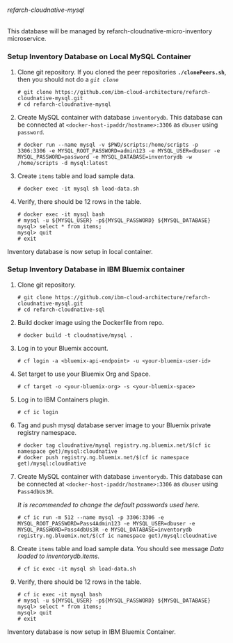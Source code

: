 ###### refarch-cloudnative-mysql

This database will be managed by refarch-cloudnative-micro-inventory microservice.

### Setup Inventory Database on Local MySQL Container
1. Clone git repository. If you cloned the peer repositories **`./clonePeers.sh`**, then you should not do a *`git clone`* 
    ```
    # git clone https://github.com/ibm-cloud-architecture/refarch-cloudnative-mysql.git
    # cd refarch-cloudnative-mysql
    ```

2. Create MySQL container with database `inventorydb`. This database can be connected at `<docker-host-ipaddr/hostname>:3306` as `dbuser` using `password`.
    ```
    # docker run --name mysql -v $PWD/scripts:/home/scripts -p 3306:3306 -e MYSQL_ROOT_PASSWORD=admin123 -e MYSQL_USER=dbuser -e MYSQL_PASSWORD=password -e MYSQL_DATABASE=inventorydb -w /home/scripts -d mysql:latest
    ```

3. Create `items` table and load sample data.
    ```
    # docker exec -it mysql sh load-data.sh
    ```

4. Verify, there should be 12 rows in the table.
    ```
    # docker exec -it mysql bash
    # mysql -u ${MYSQL_USER} -p${MYSQL_PASSWORD} ${MYSQL_DATABASE}
    mysql> select * from items;
    mysql> quit
    # exit
    ```
   
Inventory database is now setup in local container.

### Setup Inventory Database in IBM Bluemix container
1. Clone git repository.
    ```
    # git clone https://github.com/ibm-cloud-architecture/refarch-cloudnative-mysql.git
    # cd refarch-cloudnative-sql
    ```

2. Build docker image using the Dockerfile from repo.
    ```
    # docker build -t cloudnative/mysql .
    ```

3. Log in to your Bluemix account.
    ```
    # cf login -a <bluemix-api-endpoint> -u <your-bluemix-user-id>
    ```

4. Set target to use your Bluemix Org and Space.
    ```
    # cf target -o <your-bluemix-org> -s <your-bluemix-space>
    ```

5. Log in to IBM Containers plugin.
    ```
    # cf ic login
    ```

4. Tag and push mysql database server image to your Bluemix private registry namespace.
    ```
    # docker tag cloudnative/mysql registry.ng.bluemix.net/$(cf ic namespace get)/mysql:cloudnative
    # docker push registry.ng.bluemix.net/$(cf ic namespace get)/mysql:cloudnative
    ```

5. Create MySQL container with database `inventorydb`. This database can be connected at `<docker-host-ipaddr/hostname>:3306` as `dbuser` using `Pass4dbUs3R`.
    
    _It is recommended to change the default passwords used here._
    ```
    # cf ic run -m 512 --name mysql -p 3306:3306 -e MYSQL_ROOT_PASSWORD=Pass4Admin123 -e MYSQL_USER=dbuser -e MYSQL_PASSWORD=Pass4dbUs3R -e MYSQL_DATABASE=inventorydb registry.ng.bluemix.net/$(cf ic namespace get)/mysql:cloudnative
    ```

6. Create `items` table and load sample data. You should see message _Data loaded to inventorydb.items._
    ```
    # cf ic exec -it mysql sh load-data.sh
    ```

7. Verify, there should be 12 rows in the table.
    ```
    # cf ic exec -it mysql bash
    # mysql -u ${MYSQL_USER} -p${MYSQL_PASSWORD} ${MYSQL_DATABASE}
    mysql> select * from items;
    mysql> quit
    # exit
    ```
   
Inventory database is now setup in IBM Bluemix Container. 